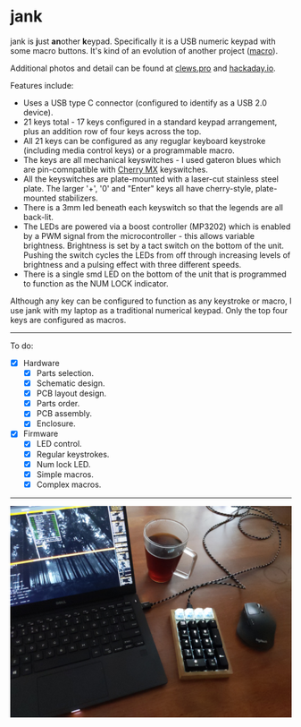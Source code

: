 # jank

jank is **j**ust **an**other **k**eypad.  Specifically it is a USB numeric keypad with some macro buttons.  It's kind of an evolution of another project ([macro][link_gitlab_macr0]).

Additional photos and detail can be found at [clews.pro][link_clews_jank] and [hackaday.io][link_hackaday.io_jank].

Features include:
* Uses a USB type C connector (configured to identify as a USB 2.0 device).
* 21 keys total - 17 keys configured in a standard keypad arrangement, plus an addition row of four keys across the top.
* All 21 keys can be configured as any reguglar keyboard keystroke (including media control keys) or a programmable macro.
* The keys are all mechanical keyswitches - I used gateron blues which are pin-comnpatible with [Cherry MX][link_web_cherry_mx] keyswitches.
* All the keyswitches are plate-mounted with a laser-cut stainless steel plate.  The larger '+', '0' and "Enter" keys all have cherry-style, plate-mounted stabilizers.
* There is a 3mm led beneath each keyswitch so that the legends are all back-lit.
* The LEDs are powered via a boost controller (MP3202) which is enabled by a PWM signal from the microcontroller - this allows variable brightness.  Brightness is set by a tact switch on the bottom of the unit.  Pushing the switch cycles the LEDs from off through increasing levels of brightness and a pulsing effect with three different speeds.
* There is a single smd LED on the bottom of the unit that is programmed to function as the NUM LOCK indicator.

Although any key can be configured to function as any keystroke or macro, I use jank with my laptop as a traditional numerical keypad.  Only the top four keys are configured as macros.

*********************************

To do:

- [X] Hardware
    - [X] Parts selection.
    - [X] Schematic design.
    - [X] PCB layout design.
    - [X] Parts order.
    - [X] PCB assembly.
    - [X] Enclosure.
- [X] Firmware
    - [X] LED control.
    - [X] Regular keystrokes.
    - [X] Num lock LED.
    - [X] Simple macros.
    - [X] Complex macros.

*********************************

![The completed jank.][image_jank]

[link_clews_jank]:https://clews.pro/projects/jank.php
[link_gitlab_macr0]:https://gitlab.com/clewsy/macr0
[link_hackaday.io_jank]:https://hackaday.io/project/180104-jank
[link_web_cherry_mx]:https://www.cherrymx.de/en

[image_jank]:images/jank.jpg

